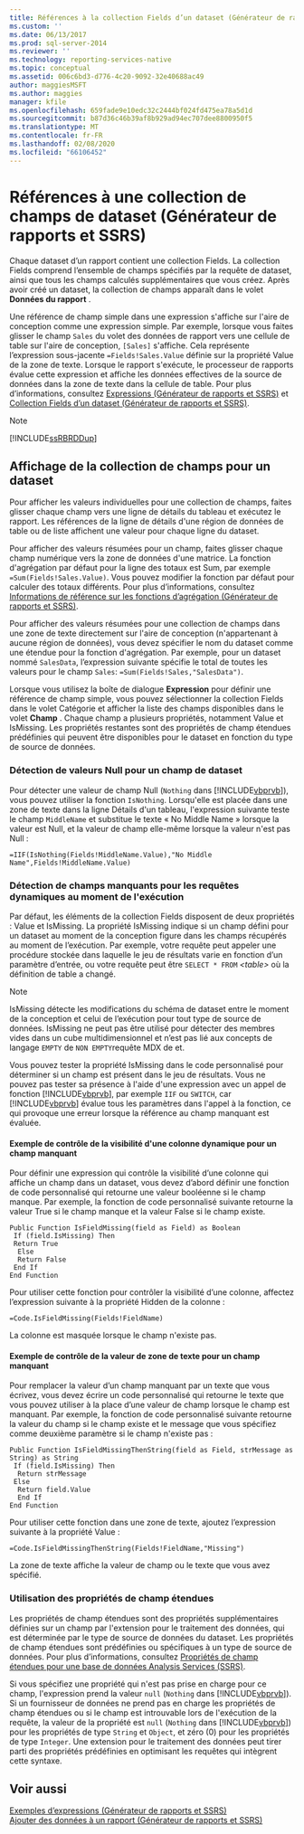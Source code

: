 ```yaml
---
title: Références à la collection Fields d’un dataset (Générateur de rapports et SSRS) | Microsoft Docs
ms.custom: ''
ms.date: 06/13/2017
ms.prod: sql-server-2014
ms.reviewer: ''
ms.technology: reporting-services-native
ms.topic: conceptual
ms.assetid: 006c6bd3-d776-4c20-9092-32e40688ac49
author: maggiesMSFT
ms.author: maggies
manager: kfile
ms.openlocfilehash: 659fade9e10edc32c2444bf024fd475ea78a5d1d
ms.sourcegitcommit: b87d36c46b39af8b929ad94ec707dee8800950f5
ms.translationtype: MT
ms.contentlocale: fr-FR
ms.lasthandoff: 02/08/2020
ms.locfileid: "66106452"
---
```

# <a name="dataset-fields-collection-references-report-builder-and-ssrs"></a>Références à une collection de champs de dataset (Générateur de rapports et SSRS)
  Chaque dataset d’un rapport contient une collection Fields. La collection Fields comprend l’ensemble de champs spécifiés par la requête de dataset, ainsi que tous les champs calculés supplémentaires que vous créez. Après avoir créé un dataset, la collection de champs apparaît dans le volet **Données du rapport** .  
  
 Une référence de champ simple dans une expression s'affiche sur l'aire de conception comme une expression simple. Par exemple, lorsque vous faites glisser le champ `Sales` du volet des données de rapport vers une cellule de table sur l'aire de conception, `[Sales]` s'affiche. Cela représente l’expression sous-jacente `=Fields!Sales.Value` définie sur la propriété Value de la zone de texte. Lorsque le rapport s'exécute, le processeur de rapports évalue cette expression et affiche les données effectives de la source de données dans la zone de texte dans la cellule de table. Pour plus d’informations, consultez [Expressions &#40;Générateur de rapports et SSRS&#41;](expressions-report-builder-and-ssrs.md) et [Collection Fields d’un dataset &#40;Générateur de rapports et SSRS&#41;](../report-data/dataset-fields-collection-report-builder-and-ssrs.md).  
  
> [!NOTE]  
>  [!INCLUDE[ssRBRDDup](../../includes/ssrbrddup-md.md)]  
  
## <a name="displaying-the-field-collection-for-a-dataset"></a>Affichage de la collection de champs pour un dataset  
 Pour afficher les valeurs individuelles pour une collection de champs, faites glisser chaque champ vers une ligne de détails du tableau et exécutez le rapport. Les références de la ligne de détails d'une région de données de table ou de liste affichent une valeur pour chaque ligne du dataset.  
  
 Pour afficher des valeurs résumées pour un champ, faites glisser chaque champ numérique vers la zone de données d'une matrice. La fonction d'agrégation par défaut pour la ligne des totaux est Sum, par exemple `=Sum(Fields!Sales.Value)`. Vous pouvez modifier la fonction par défaut pour calculer des totaux différents. Pour plus d’informations, consultez [Informations de référence sur les fonctions d’agrégation &#40;Générateur de rapports et SSRS&#41;](report-builder-functions-aggregate-functions-reference.md).  
  
 Pour afficher des valeurs résumées pour une collection de champs dans une zone de texte directement sur l'aire de conception (n'appartenant à aucune région de données), vous devez spécifier le nom du dataset comme une étendue pour la fonction d'agrégation. Par exemple, pour un dataset nommé `SalesData`, l’expression suivante spécifie le total de toutes les valeurs pour le champ `Sales`: `=Sum(Fields!Sales,"SalesData")`.  
  
 Lorsque vous utilisez la boîte de dialogue **Expression** pour définir une référence de champ simple, vous pouvez sélectionner la collection Fields dans le volet Catégorie et afficher la liste des champs disponibles dans le volet **Champ** . Chaque champ a plusieurs propriétés, notamment Value et IsMissing. Les propriétés restantes sont des propriétés de champ étendues prédéfinies qui peuvent être disponibles pour le dataset en fonction du type de source de données.  
  
### <a name="detecting-nulls-for-a-dataset-field"></a>Détection de valeurs Null pour un champ de dataset  
 Pour détecter une valeur de champ Null (`Nothing` dans [!INCLUDE[vbprvb](../../includes/vbprvb-md.md)]), vous pouvez utiliser la fonction `IsNothing`. Lorsqu'elle est placée dans une zone de texte dans la ligne Détails d'un tableau, l'expression suivante teste le champ `MiddleName` et substitue le texte « No Middle Name » lorsque la valeur est Null, et la valeur de champ elle-même lorsque la valeur n'est pas Null :  
  
 `=IIF(IsNothing(Fields!MiddleName.Value),"No Middle Name",Fields!MiddleName.Value)`  
  
### <a name="detecting-missing-fields-for-dynamic-queries-at-run-time"></a>Détection de champs manquants pour les requêtes dynamiques au moment de l'exécution  
 Par défaut, les éléments de la collection Fields disposent de deux propriétés : Value et IsMissing. La propriété IsMissing indique si un champ défini pour un dataset au moment de la conception figure dans les champs récupérés au moment de l’exécution. Par exemple, votre requête peut appeler une procédure stockée dans laquelle le jeu de résultats varie en fonction d’un paramètre d’entrée, ou votre requête peut être `SELECT * FROM` *\<table>* où la définition de table a changé.  
  
> [!NOTE]  
>  IsMissing détecte les modifications du schéma de dataset entre le moment de la conception et celui de l’exécution pour tout type de source de données. IsMissing ne peut pas être utilisé pour détecter des membres vides dans un cube multidimensionnel et n’est pas lié aux concepts de langage `EMPTY` de `NON EMPTY`requête MDX de et.  
  
 Vous pouvez tester la propriété IsMissing dans le code personnalisé pour déterminer si un champ est présent dans le jeu de résultats. Vous ne pouvez pas tester sa présence à l'aide d'une expression avec un appel de fonction [!INCLUDE[vbprvb](../../includes/vbprvb-md.md)], par exemple `IIF` ou `SWITCH`, car [!INCLUDE[vbprvb](../../includes/vbprvb-md.md)] évalue tous les paramètres dans l'appel à la fonction, ce qui provoque une erreur lorsque la référence au champ manquant est évaluée.  
  
#### <a name="example-for-controlling-the-visibility-of-a-dynamic-column-for-a-missing-field"></a>Exemple de contrôle de la visibilité d'une colonne dynamique pour un champ manquant  
 Pour définir une expression qui contrôle la visibilité d’une colonne qui affiche un champ dans un dataset, vous devez d’abord définir une fonction de code personnalisé qui retourne une valeur booléenne si le champ manque. Par exemple, la fonction de code personnalisé suivante retourne la valeur True si le champ manque et la valeur False si le champ existe.  
  
```  
Public Function IsFieldMissing(field as Field) as Boolean  
 If (field.IsMissing) Then  
 Return True  
  Else   
  Return False  
 End If  
End Function  
```  
  
 Pour utiliser cette fonction pour contrôler la visibilité d’une colonne, affectez l’expression suivante à la propriété Hidden de la colonne :  
  
 `=Code.IsFieldMissing(Fields!FieldName)`  
  
 La colonne est masquée lorsque le champ n'existe pas.  
  
#### <a name="example-for-controlling-the-text-box-value-for-a-missing-field"></a>Exemple de contrôle de la valeur de zone de texte pour un champ manquant  
 Pour remplacer la valeur d’un champ manquant par un texte que vous écrivez, vous devez écrire un code personnalisé qui retourne le texte que vous pouvez utiliser à la place d’une valeur de champ lorsque le champ est manquant. Par exemple, la fonction de code personnalisé suivante retourne la valeur du champ si le champ existe et le message que vous spécifiez comme deuxième paramètre si le champ n'existe pas :  
  
```  
Public Function IsFieldMissingThenString(field as Field, strMessage as String) as String  
 If (field.IsMissing) Then  
  Return strMessage  
 Else   
  Return field.Value  
  End If  
End Function  
```  
  
 Pour utiliser cette fonction dans une zone de texte, ajoutez l’expression suivante à la propriété Value :  
  
 `=Code.IsFieldMissingThenString(Fields!FieldName,"Missing")`  
  
 La zone de texte affiche la valeur de champ ou le texte que vous avez spécifié.  
  
### <a name="using-extended-field-properties"></a>Utilisation des propriétés de champ étendues  
 Les propriétés de champ étendues sont des propriétés supplémentaires définies sur un champ par l'extension pour le traitement des données, qui est déterminée par le type de source de données du dataset. Les propriétés de champ étendues sont prédéfinies ou spécifiques à un type de source de données. Pour plus d’informations, consultez [Propriétés de champ étendues pour une base de données Analysis Services &#40;SSRS&#41;](../report-data/extended-field-properties-for-an-analysis-services-database-ssrs.md).  
  
 Si vous spécifiez une propriété qui n'est pas prise en charge pour ce champ, l'expression prend la valeur `null` (`Nothing` dans [!INCLUDE[vbprvb](../../includes/vbprvb-md.md)]). Si un fournisseur de données ne prend pas en charge les propriétés de champ étendues ou si le champ est introuvable lors de l'exécution de la requête, la valeur de la propriété est `null` (`Nothing` dans [!INCLUDE[vbprvb](../../includes/vbprvb-md.md)]) pour les propriétés de type `String` et `Object`, et zéro (0) pour les propriétés de type `Integer`. Une extension pour le traitement des données peut tirer parti des propriétés prédéfinies en optimisant les requêtes qui intègrent cette syntaxe.  
  
## <a name="see-also"></a>Voir aussi  
 [Exemples d’expressions &#40;Générateur de rapports et SSRS&#41;](expression-examples-report-builder-and-ssrs.md)   
 [Ajouter des données à un rapport &#40;Générateur de rapports et SSRS&#41;](../report-data/report-datasets-ssrs.md)  
  
  
